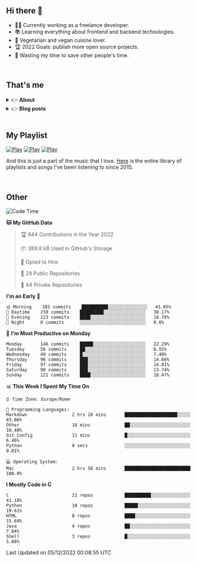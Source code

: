 <h2>Hi there 👋</h2>

- 👨‍💻 Currently working as a freelance developer.
- :books: Learning everything about frontend and backend technologies.
- 🌱 Vegetarian and vegan cuisine lover.
- :trophy: 2022 Goals: publish more open source projects.
- :dart: Wasting my time to save other people's time.

<br>

## That's me
<!-- markdownlint-disable MD033 -->
<details>
    <summary>&#128073 <b>About</b></summary><br/>

<!-- BLOG-POST-LIST:START -->
- 👀 [About me](https://simonemargio.im/about/)
- 🧑‍💻 [Resume](https://simonemargio.im/resume/)
- 🤝 [Polywork](https://www.polywork.com/simonemargio)
<!-- BLOG-POST-LIST:END -->
</details>

<details>
    <summary>&#128073 <b>Blog posts</b></summary><br/>

<!-- BLOG-POST-LIST:START -->
- [Apple Music](https://simonemargio.im/blog/applemusic/)
- [iCloud Keychain](https://simonemargio.im/blog/icloudkeychain/)
- [Digital legacy](https://simonemargio.im/blog/digitallegacy/)
- [Usability](https://simonemargio.im/blog/usability/)
- [Bitwarden](https://simonemargio.im/blog/bitwarden/)
- [About EXIF metadata](https://simonemargio.im/blog/aboutexifmetadata/)
- [Stop using whatsapp](https://simonemargio.im/blog/stopusingwhatsapp/)
- [Password Managers](https://simonemargio.im/blog/managepasswords/)
- [Always backup](https://simonemargio.im/blog/backup/)
- [Fix Apple Watch battery life](https://simonemargio.im/blog/fixapplewatch/)
- [Summer reading](https://simonemargio.im/blog/summer-reading/)
<!-- BLOG-POST-LIST:END -->
</details>

<br>

## My Playlist
[![Play](https://user-images.githubusercontent.com/22590804/173320312-c6ff4952-2d80-4da0-bc86-1a49d009b4a7.jpg)](https://music.apple.com/it/playlist/juice/pl.u-mJy83A8tGBvZWA)
[![Play](https://user-images.githubusercontent.com/22590804/173320788-49695c90-a4c3-48b3-8ac5-f6f4b944955f.jpg)](https://music.apple.com/it/playlist/gym/pl.u-38oWWgbT3gryK0)
[![Play](https://user-images.githubusercontent.com/22590804/173321081-fd673357-e189-4e1d-bf6a-fc8048872de2.jpg)](https://music.apple.com/it/playlist/relax/pl.u-9N9LLp3u27KNLk)

And this is just a part of the music that I love. [Here](https://simonemargiomusic.netlify.app) is the entire library of playlists and songs I've been listening to since 2015.

<br>

## Other

<!--START_SECTION:waka-->
![Code Time](http://img.shields.io/badge/Code%20Time-324%20hrs%2012%20mins-blue)

**🐱 My GitHub Data** 

> 🏆 844 Contributions in the Year 2022
 > 
> 📦 389.8 kB Used in GitHub's Storage 
 > 
> 💼 Opted to Hire
 > 
> 📜 29 Public Repositories 
 > 
> 🔑 44 Private Repositories  
 > 
**I'm an Early 🐤** 

```text
🌞 Morning    282 commits    ██████████░░░░░░░░░░░░░░░   43.05% 
🌆 Daytime    250 commits    █████████░░░░░░░░░░░░░░░░   38.17% 
🌃 Evening    123 commits    ████░░░░░░░░░░░░░░░░░░░░░   18.78% 
🌙 Night      0 commits      ░░░░░░░░░░░░░░░░░░░░░░░░░   0.0%

```
📅 **I'm Most Productive on Monday** 

```text
Monday       146 commits    █████░░░░░░░░░░░░░░░░░░░░   22.29% 
Tuesday      56 commits     ██░░░░░░░░░░░░░░░░░░░░░░░   8.55% 
Wednesday    49 commits     █░░░░░░░░░░░░░░░░░░░░░░░░   7.48% 
Thursday     96 commits     ███░░░░░░░░░░░░░░░░░░░░░░   14.66% 
Friday       97 commits     ███░░░░░░░░░░░░░░░░░░░░░░   14.81% 
Saturday     90 commits     ███░░░░░░░░░░░░░░░░░░░░░░   13.74% 
Sunday       121 commits    ████░░░░░░░░░░░░░░░░░░░░░   18.47%

```


📊 **This Week I Spent My Time On** 

```text
⌚︎ Time Zone: Europe/Rome

💬 Programming Languages: 
Markdown                 2 hrs 28 mins       ████████████████████░░░░░   83.06% 
Other                    18 mins             ██░░░░░░░░░░░░░░░░░░░░░░░   10.48% 
Git Config               11 mins             █░░░░░░░░░░░░░░░░░░░░░░░░   6.46% 
Python                   0 secs              ░░░░░░░░░░░░░░░░░░░░░░░░░   0.01%

💻 Operating System: 
Mac                      2 hrs 58 mins       █████████████████████████   100.0%

```

**I Mostly Code in C** 

```text
C                        21 repos            ██████████░░░░░░░░░░░░░░░   41.18% 
Python                   10 repos            █████░░░░░░░░░░░░░░░░░░░░   19.61% 
HTML                     8 repos             ████░░░░░░░░░░░░░░░░░░░░░   15.69% 
Java                     4 repos             ██░░░░░░░░░░░░░░░░░░░░░░░   7.84% 
Shell                    3 repos             █░░░░░░░░░░░░░░░░░░░░░░░░   5.88%

```



 Last Updated on 05/12/2022 00:08:55 UTC
<!--END_SECTION:waka-->



